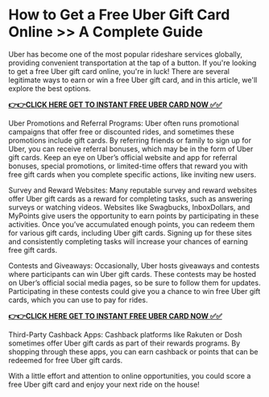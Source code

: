 # How to Get a Free Uber Gift Card Online >> A Complete Guide

Uber has become one of the most popular rideshare services globally, providing convenient transportation at the tap of a button. If you're looking to get a free Uber gift card online, you're in luck! There are several legitimate ways to earn or win a free Uber gift card, and in this article, we'll explore the best options.

[**👉👉CLICK HERE GET TO INSTANT FREE UBER CARD NOW ✅✅**](https://free-gift-card.raj-solution.com/958f890)

Uber Promotions and Referral Programs: Uber often runs promotional campaigns that offer free or discounted rides, and sometimes these promotions include gift cards. By referring friends or family to sign up for Uber, you can receive referral bonuses, which may be in the form of Uber gift cards. Keep an eye on Uber’s official website and app for referral bonuses, special promotions, or limited-time offers that reward you with free gift cards when you complete specific actions, like inviting new users.

Survey and Reward Websites: Many reputable survey and reward websites offer Uber gift cards as a reward for completing tasks, such as answering surveys or watching videos. Websites like Swagbucks, InboxDollars, and MyPoints give users the opportunity to earn points by participating in these activities. Once you’ve accumulated enough points, you can redeem them for various gift cards, including Uber gift cards. Signing up for these sites and consistently completing tasks will increase your chances of earning free gift cards.

Contests and Giveaways: Occasionally, Uber hosts giveaways and contests where participants can win Uber gift cards. These contests may be hosted on Uber’s official social media pages, so be sure to follow them for updates. Participating in these contests could give you a chance to win free Uber gift cards, which you can use to pay for rides.

[**👉👉CLICK HERE GET TO INSTANT FREE UBER CARD NOW ✅✅**](https://free-gift-card.raj-solution.com/958f890)

Third-Party Cashback Apps: Cashback platforms like Rakuten or Dosh sometimes offer Uber gift cards as part of their rewards programs. By shopping through these apps, you can earn cashback or points that can be redeemed for free Uber gift cards.

With a little effort and attention to online opportunities, you could score a free Uber gift card and enjoy your next ride on the house!



